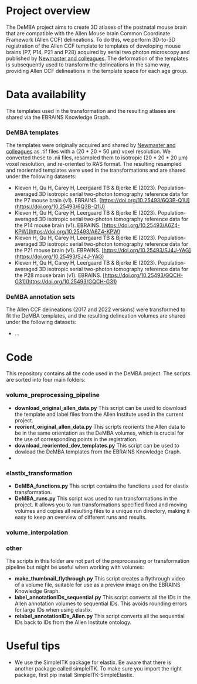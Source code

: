 # Project overview
 The DeMBA project aims to create 3D atlases of the postnatal mouse brain that are compatible with the Allen Mouse brain Common Coordinate Framework (Allen CCF) delineations.
 To do this, we perform 3D-to-3D registration of the Allen CCF template to templates of developing mouse brains (P7, P14, P21 and P28) acquired by serial two photon microscopy and published by [Newmaster and colleagues](https://www.nature.com/articles/s41467-020-15659-1).
 The deformation of the templates is subsequently used to transform the delineations in the same way, providing Allen CCF delineations in the template space for each age group.

# Data availability
 The templates used in the transformation and the resulting atlases are shared via the EBRAINS Knowledge Graph.

 ### DeMBA templates
 The templates were originally acquired and shared by [Newmaster and colleagues](https://www.nature.com/articles/s41467-020-15659-1) as .tif files with a (20 * 20 * 50 µm) voxel resolution. We converted these to .nii files, resampled them to isotropic (20 * 20 * 20 µm) voxel resolution, and re-oriented to RAS format. The resulting resampled and reoriented templates were used in the transformations and are shared under the following datasets:
- Kleven H, Qu H, Carey H, Leergaard TB & Bjerke IE (2023). Population-averaged 3D isotropic serial two-photon tomography reference data for the P7 mouse brain (v1). EBRAINS. [https://doi.org/10.25493/6Q3B-Q1U](https://doi.org/10.25493/6Q3B-Q1U)
- Kleven H, Qu H, Carey H, Leergaard TB & Bjerke IE (2023). Population-averaged 3D isotropic serial two-photon tomography reference data for the P14 mouse brain (v1). EBRAINS. [https://doi.org/10.25493/A6Z4-KPW](https://doi.org/10.25493/A6Z4-KPW)
- Kleven H, Qu H, Carey H, Leergaard TB & Bjerke IE (2023). Population-averaged 3D isotropic serial two-photon tomography reference data for the P21 mouse brain (v1). EBRAINS. [https://doi.org/10.25493/SJ4J-YAG](https://doi.org/10.25493/SJ4J-YAG)
- Kleven H, Qu H, Carey H, Leergaard TB & Bjerke IE (2023). Population-averaged 3D isotropic serial two-photon tomography reference data for the P28 mouse brain (v1). EBRAINS. [https://doi.org/10.25493/GQCH-G31](https://doi.org/10.25493/GQCH-G31)


### DeMBA annotation sets
 The Allen CCF delineations (2017 and 2022 versions) were transformed to fit the DeMBA templates, and the resulting delineation volumes are shared under the following datasets:
- ...

 # Code
 This repository contains all the code used in the DeMBA project. The scripts are sorted into four main folders:

 ### volume_preprocessing_pipeline
 - **download_original_allen_data.py** This script can be used to download the template and label files from the Allen Institute used in the current project.
 - **reorient_original_allen_data.py** This scripts reorients the Allen data to be in the same orientation as the DeMBA volumes, which is crucial for the use of corresponding points in the registration.
 - **download_reoriented_dev_templates.py** This script can be used to dowload the DeMBA templates from the EBRAINS Knowledge Graph.
 - 
 ### elastix_transformation
 - **DeMBA_functions.py** This script contains the functions used for elastix transformation.
 - **DeMBA_runs.py** This script was used to run transformations in the project. It allows you to run transformations specified fixed and moving volumes and copies all resulting files to a unique run directory, making it easy to keep an overview of different runs and results.

 ### volume_interpolation
   
 ### other
 The scripts in this folder are not part of the preprocessing or transformation pipeline but might be useful when working with volumes:
 - **make_thumbnail_flythrough.py** This script creates a flythrough video of a volume file, suitable for use as a preview image on the EBRAINS Knowledge Graph.
 - **label_annotationIDs_sequential.py** This script converts all the IDs in the Allen annotation volumes to sequential IDs. This avoids rounding errors for large IDs when using elastix.
 - **relabel_annotationIDs_Allen.py** This script converts all the sequential IDs back to IDs from the Allen Institute ontology.

 # Useful tips
 - We use the SimpleITK package for elastix. Be aware that there is another package called simpleITK. To make sure you import the right package, first pip install SimpleITK-SimpleElastix.

